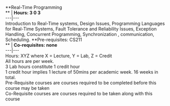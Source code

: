 **Real-Time Programming  
** | **Hours: 3 0 3**  
---|---  
Introduction to Real-Time systems, Design Issues, Programming Languages for Real-Time Systems, Fault Tolerance and Reliability Issues, Exception Handling, Concurrent Programming, Synchronization , communication, Scheduling. 
**Pre-requisites: CS211  
** | **Co-requisites: none**  
---|---  
Hours: XYZ where X = Lecture, Y = Lab, Z = Credit  
All hours are per week.  
3 Lab hours constitute 1 credit hour  
1 credit hour implies 1 lecture of 50mins per academic week. 16 weeks in total.  
Pre-Requisite courses are courses required to be completed before this course may be taken  
Co-Requisite courses are courses required to be taken along with this course
